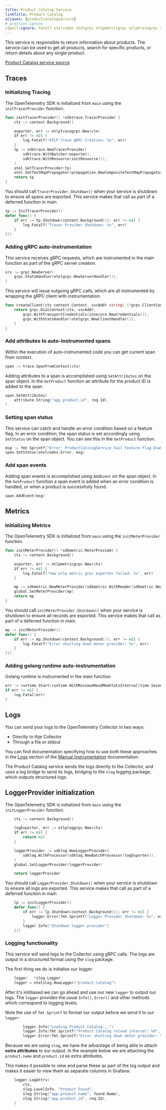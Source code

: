 ```yaml
---
title: Product Catalog Service
linkTitle: Product Catalog
aliases: [productcatalogservice]
# prettier-ignore
cSpell:ignore: fatalf otelcodes otelgrpc otlpmetricgrpc otlptracegrpc sdkmetric sdktrace sprintf
---
```


This service is responsible to return information about products. The service
can be used to get all products, search for specific products, or return details
about any single product.

[Product Catalog service source](https://github.com/open-telemetry/opentelemetry-demo/blob/main/src/product-catalog/)

## Traces

### Initializing Tracing

The OpenTelemetry SDK is initialized from `main` using the `initTracerProvider`
function.

```go
func initTracerProvider() *sdktrace.TracerProvider {
    ctx := context.Background()

    exporter, err := otlptracegrpc.New(ctx)
    if err != nil {
        log.Fatalf("OTLP Trace gRPC Creation: %v", err)
    }
    tp := sdktrace.NewTracerProvider(
        sdktrace.WithBatcher(exporter),
        sdktrace.WithResource(initResource()),
    )
    otel.SetTracerProvider(tp)
    otel.SetTextMapPropagator(propagation.NewCompositeTextMapPropagator(propagation.TraceContext{}, propagation.Baggage{}))
    return tp
}
```

You should call `TracerProvider.Shutdown()` when your service is shutdown to
ensure all spans are exported. This service makes that call as part of a
deferred function in main

```go
tp := InitTracerProvider()
defer func() {
    if err := tp.Shutdown(context.Background()); err != nil {
        log.Fatalf("Tracer Provider Shutdown: %v", err)
    }
}()
```

### Adding gRPC auto-instrumentation

This service receives gRPC requests, which are instrumented in the main function
as part of the gRPC server creation.

```go
srv := grpc.NewServer(
    grpc.StatsHandler(otelgrpc.NewServerHandler()),
)
```

This service will issue outgoing gRPC calls, which are all instrumented by
wrapping the gRPC client with instrumentation.

```go
func createClient(ctx context.Context, svcAddr string) (*grpc.ClientConn, error) {
    return grpc.DialContext(ctx, svcAddr,
        grpc.WithTransportCredentials(insecure.NewCredentials()),
        grpc.WithStatsHandler(otelgrpc.NewClientHandler()),
    )
}
```

### Add attributes to auto-instrumented spans

Within the execution of auto-instrumented code you can get current span from
context.

```go
span := trace.SpanFromContext(ctx)
```

Adding attributes to a span is accomplished using `SetAttributes` on the span
object. In the `GetProduct` function an attribute for the product ID is added to
the span.

```go
span.SetAttributes(
    attribute.String("app.product.id", req.Id),
)
```

### Setting span status

This service can catch and handle an error condition based on a feature flag. In
an error condition, the span status is set accordingly using `SetStatus` on the
span object. You can see this in the `GetProduct` function.

```go
msg := fmt.Sprintf("Error: ProductCatalogService Fail Feature Flag Enabled")
span.SetStatus(otelcodes.Error, msg)
```

### Add span events

Adding span events is accomplished using `AddEvent` on the span object. In the
`GetProduct` function a span event is added when an error condition is handled,
or when a product is successfully found.

```go
span.AddEvent(msg)
```

## Metrics

### Initializing Metrics

The OpenTelemetry SDK is initialized from `main` using the `initMeterProvider`
function.

```go
func initMeterProvider() *sdkmetric.MeterProvider {
    ctx := context.Background()

    exporter, err := otlpmetricgrpc.New(ctx)
    if err != nil {
        log.Fatalf("new otlp metric grpc exporter failed: %v", err)
    }

    mp := sdkmetric.NewMeterProvider(sdkmetric.WithReader(sdkmetric.NewPeriodicReader(exporter)))
    global.SetMeterProvider(mp)
    return mp
}
```

You should call `initMeterProvider.Shutdown()` when your service is shutdown to
ensure all records are exported. This service makes that call as part of a
deferred function in main.

```go
mp := initMeterProvider()
defer func() {
    if err := mp.Shutdown(context.Background()); err != nil {
        log.Fatalf("Error shutting down meter provider: %v", err)
    }
}()
```

### Adding golang runtime auto-instrumentation

Golang runtime is instrumented in the main function

```go
err := runtime.Start(runtime.WithMinimumReadMemStatsInterval(time.Second))
if err != nil {
    log.Fatal(err)
}
```

## Logs

You can send your logs to the OpenTelemetry Collector in two ways:

 - Directly to thje Collector
 - Through a file or stdout
 
You can find documentation specifying how to use both these 
approaches in the
[Logs](https://opentelemetry.io/docs/languages/go/instrumentation/#logs) section
of the 
[Manual Instrumentation](https://opentelemetry.io/docs/languages/go/instrumentation/)
documentation.

The Product Catalog service sends the logs directly to the Collector, and uses a 
log bridge to send its logs, bridging to the `slog` logging package, which outputs
structured logs.

## LoggerProvider initialization

The OpenTelemetry SDK is initialized from `main` using the `initLoggerProvider`
function.

```go
	ctx := context.Background()

	logExporter, err := otlploggrpc.New(ctx)
	if err != nil {
		return nil
	}

	loggerProvider := sdklog.NewLoggerProvider(
		sdklog.WithProcessor(sdklog.NewBatchProcessor(logExporter)),
	)
	global.SetLoggerProvider(loggerProvider)

	return loggerProvider
```

You should call `LoggerProvider.Shutdown()` when your service is shutdown to
ensure all logs are exported. This service makes that call as part of a deferred
function in main

```go
	lp := initLoggerProvider()
	defer func() {
		if err := lp.Shutdown(context.Background()); err != nil {
			logger.Error(fmt.Sprintf("Logger Provider Shutdown: %v", err))
		}
		logger.Info("Shutdown logger provider")
	}()
```

### Logging functionality

This service will send logs to the Collector using gRPC calls. The logs are
output in a structured format using the `slog` package.

The first thing we do is initialise our logger:

```go
	logger   *slog.Logger
    logger = otelslog.NewLogger("product-catalog")
```

After it's initiliased we can go ahead and use our new `logger` to output our
logs. The `logger` provides the usual `Info()`, `Error()` and other methods
which correspond to logging levels.

Note the use of `fmt.Sprintf` to format our output before we send it to our
`logger`:

```go
        logger.Info("Loading Product Catalog...")
        logger.Info(fmt.Sprintf("Product Catalog reload interval: %d", interval))
        logger.Error(fmt.Sprintf("Error shutting down meter provider: %v", err))
```

Because we are using `slog`, we have the advantage of being able to attach
**extra attributes** to our output. In the example below we are attaching the
`product.name` and `product.id` as extra attributes.

This makes it possible to view and parse these as part of the log output and
makes it easier to view them as separate columns in Grafana:

```go
	logger.LogAttrs(
		ctx,
		slog.LevelInfo, "Product Found",
		slog.String("app.product.name", found.Name),
		slog.String("app.product.id", req.Id),
	)
```
